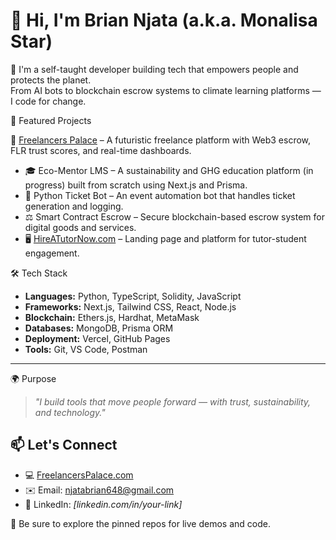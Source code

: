 # 👋 Hi, I'm Brian Njata (a.k.a. Monalisa Star)

🚀 I'm a self-taught developer building tech that empowers people and protects the planet.  
From AI bots to blockchain escrow systems to climate learning platforms — I code for change.


🌟 Featured Projects

🔗 [Freelancers Palace](https://freelancerspalace.com) – A futuristic freelance platform with Web3 escrow, FLR trust scores, and real-time dashboards.
- 🎓 Eco-Mentor LMS – A sustainability and GHG education platform (in progress) built from scratch using Next.js and Prisma.
- 🤖 Python Ticket Bot – An event automation bot that handles ticket generation and logging.
- ⚖️ Smart Contract Escrow – Secure blockchain-based escrow system for digital goods and services.
- 🖥️ [HireATutorNow.com](https://hireatutornow.com) – Landing page and platform for tutor-student engagement.

🛠️ Tech Stack

- **Languages:** Python, TypeScript, Solidity, JavaScript  
- **Frameworks:** Next.js, Tailwind CSS, React, Node.js  
- **Blockchain:** Ethers.js, Hardhat, MetaMask  
- **Databases:** MongoDB, Prisma ORM  
- **Deployment:** Vercel, GitHub Pages  
- **Tools:** Git, VS Code, Postman

---

🌍 Purpose

> *"I build tools that move people forward — with trust, sustainability, and technology."*



## 📫 Let's Connect

- 💻 [FreelancersPalace.com](https://freelancerspalace.com)
- ✉️ Email: njatabrian648@gmail.com
- 💼 LinkedIn: *[linkedin.com/in/your-link]*



📌 Be sure to explore the pinned repos for live demos and code.